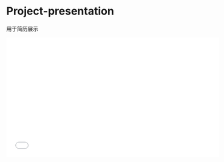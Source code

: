 # Project-presentation

用于简历展示

<iframe width="560" height="315" src="/屏幕录制 2024-11-03 044000.mp4" frameborder="0" allow="accelerometer; autoplay; clipboard-write; encrypted-media; gyroscope; picture-in-picture" allowfullscreen></iframe>
